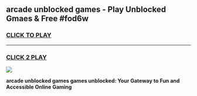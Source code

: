 
## arcade unblocked games - Play Unblocked Gmaes & Free #fod6w
<h3>
<a href="https://news.freeplayer.one?title=arcade_unblocked_games&ref=03M">CLICK TO PLAY</a></h3>
<hr>

<h3>
<a href="https://news.freeplayer.one?title=arcade_unblocked_games&ref=03M">CLICK 2 PLAY</a>
  
</h3>

<a href="https://news.freeplayer.one?title=arcade_unblocked_games&ref=03M"><img src="https://clearcache.store/games.png"></a>


**arcade unblocked games games unblocked: Your Gateway to Fun and Accessible Online Gaming**

